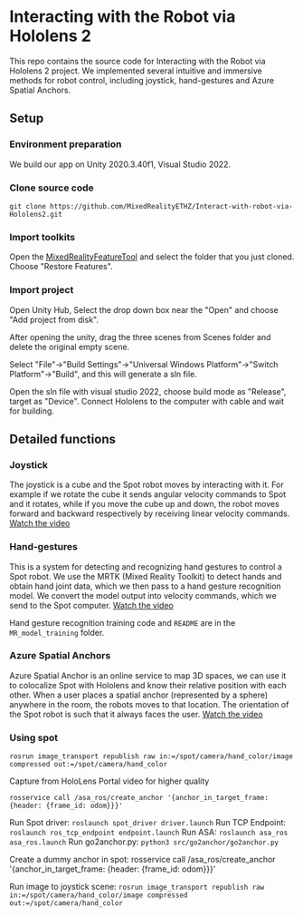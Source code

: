 # Interacting with the Robot via Hololens 2
This repo contains the source code for Interacting with the Robot via Hololens 2 project. We implemented several intuitive and immersive methods for robot control, including joystick, hand-gestures and Azure Spatial Anchors.

## Setup
### Environment preparation
We build our app on Unity 2020.3.40f1, Visual Studio 2022.
### Clone source code
```
git clone https://github.com/MixedRealityETHZ/Interact-with-robot-via-Hololens2.git
```
### Import toolkits
Open the [MixedRealityFeatureTool](https://learn.microsoft.com/en-us/windows/mixed-reality/develop/unity/welcome-to-mr-feature-tool) and select the folder that you just cloned. Choose "Restore Features".
### Import project
Open Unity Hub, Select the drop down box near the "Open" and choose "Add project from disk".

After opening the unity, drag the three scenes from Scenes folder and delete the original empty scene.

Select "File"->"Build Settings"->"Universal Windows Platform"->"Switch Platform"->"Build", and this will generate a sln file.

Open the sln file with visual studio 2022, choose build mode as "Release", target as "Device". Connect Hololens to the computer with cable and wait for building.

## Detailed functions
### Joystick
The joystick is a cube and the Spot robot moves by interacting with it. For example if we rotate the cube it sends angular velocity commands to Spot and it rotates, while if you move the cube up and down, the robot moves forward and backward respectively by receiving linear velocity commands.
[Watch the video](https://drive.google.com/file/d/10NkD0m7RoxhTW9849UQwYLM7zUaB9oYj/view?usp=sharing)

### Hand-gestures
This is a system for detecting and recognizing hand gestures to control a Spot robot. We use the MRTK (Mixed Reality Toolkit) to detect hands and obtain hand joint data, which we then pass to a hand gesture recognition model. We convert the model output into velocity commands, which we send to the Spot computer.
[Watch the video](https://drive.google.com/file/d/19ZoH12Rgbq7-o9xvbA3--_vqvGkIGc7G/view?usp=sharing)

Hand gesture recognition training code and `README` are in the `MR_model_training` folder.

### Azure Spatial Anchors
Azure Spatial Anchor is an online service to map 3D spaces, we can use it to colocalize Spot with Hololens and know their relative position with each other. When a user places a spatial anchor (represented by a sphere) anywhere in the room, the robots moves to that location. The orientation of the Spot robot is such that it always faces the user.
[Watch the video](https://drive.google.com/file/d/1tp7by5bSnSeOmuDXBCE8HjAfZAqygAAl/view?usp=sharing)

### Using spot

```rosrun image_transport republish raw in:=/spot/camera/hand_color/image compressed out:=/spot/camera/hand_color```

Capture from HoloLens Portal video for higher quality

```rosservice call /asa_ros/create_anchor '{anchor_in_target_frame: {header: {frame_id: odom}}}'```



Run Spot driver: ```roslaunch spot_driver driver.launch```
Run TCP Endpoint: ```roslaunch ros_tcp_endpoint endpoint.launch```
Run ASA: ```roslaunch asa_ros asa_ros.launch```
Run go2anchor.py: ```python3 src/go2anchor/go2anchor.py```

Create a dummy anchor in spot: rosservice call /asa_ros/create_anchor '{anchor_in_target_frame: {header: {frame_id: odom}}}’

Run image to joystick scene: ```rosrun image_transport republish raw in:=/spot/camera/hand_color/image compressed out:=/spot/camera/hand_color```


